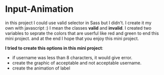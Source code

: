 # Input-Animation

in this project I could use valid selector in Sass but I didn't. I create it my own with javascript :) I mean the classes **valid** and **invalid**. I created two variables to seprate the colors that are userful like red and green to end this mini project. and at the end I hope that you enjoy this mini project.

**I tried to create this options in this mini project**:
- if username was less than 8 characters, it would give error.
- create the graphic of acceptable and not acceptable username.
- create the animation of label

